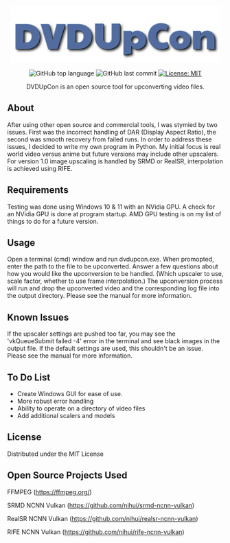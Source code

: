 <div align="center">

<img src="./images/DVDUpCon_Logo.png" alt="DVDUpCon Logo" width="488" height="132"/>

![GitHub top language](https://img.shields.io/github/languages/top/ceinstaller/DVDUpCon)
![GitHub last commit](https://img.shields.io/github/last-commit/ceinstaller/DVDUpCon)
[![License: MIT](https://img.shields.io/badge/License-MIT-green.svg)](https://opensource.org/licenses/MIT)

DVDUpCon is an open source tool for upconverting video files.

</div>

## About

After using other open source and commercial tools, I was stymied by two issues.  First was the incorrect handling of DAR (Display Aspect Ratio), the second was smooth recovery from failed runs.  In order to address these issues, I decided to write my own program in Python.  My initial focus is real world video versus anime but future versions may include other upscalers.  For version 1.0 image upscaling is handled by SRMD or RealSR, interpolation is achieved using RIFE.

## Requirements

Testing was done using Windows 10 & 11 with an NVidia GPU.  A check for an NVidia GPU is done at program startup.  AMD GPU testing is on my list of things to do for a future version.  

## Usage

Open a terminal (cmd) window and run dvdupcon.exe.  When promopted, enter the path to the file to be upconverted.  Answer a few questions about how you would like the upconversion to be handled.  (Which upscaler to use, scale factor, whether to use frame interpolation.)  The upconversion process will run and drop the upconverted video and the corresponding log file into the output directory.  Please see the manual for more information.

## Known Issues

If the upscaler settings are pushed too far, you may see the 'vkQueueSubmit failed -4' error in the terminal and see black images in the output file.  If the default settings are used, this shouldn't be an issue.  Please see the manual for more information.

## To Do List

 - Create Windows GUI for ease of use.
 - More robust error handling
 - Ability to operate on a directory of video files
 - Add additional scalers and models

## License

Distributed under the MIT License

## Open Source Projects Used

FFMPEG (https://ffmpeg.org/)

SRMD NCNN Vulkan (https://github.com/nihui/srmd-ncnn-vulkan)

RealSR NCNN Vulkan (https://github.com/nihui/realsr-ncnn-vulkan)

RIFE NCNN Vulkan (https://github.com/nihui/rife-ncnn-vulkan)

